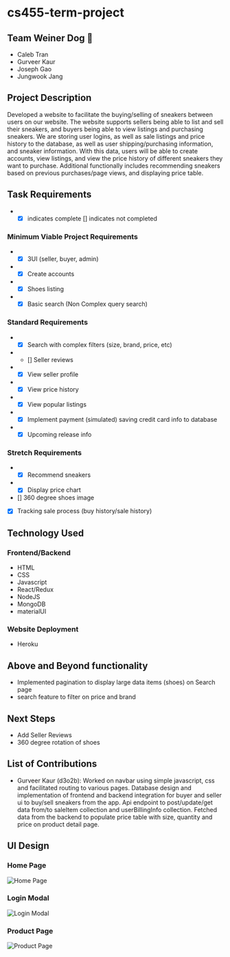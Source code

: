 # cs455-term-project

## Team Weiner Dog :dog: ##
* Caleb Tran 
* Gurveer Kaur 
* Joseph Gao
* Jungwook Jang 

## Project Description ##

Developed a website to facilitate the buying/selling of sneakers between users on our website. The website supports sellers being able to list and sell their sneakers, and buyers being able to view listings and purchasing sneakers. We are storing user logins, as well as sale listings and price history to the database, as well as user shipping/purchasing information, and sneaker information. With this data, users will be able to create accounts, view listings, and view the price history of different sneakers they want to purchase. Additional functionally includes recommending sneakers based on previous purchases/page views, and displaying price table.  

## Task Requirements ##
* - [x] indicates complete [] indicates not completed
### Minimum Viable Project Requirements ###
* - [x] 3UI (seller, buyer, admin) 
* - [x] Create accounts
* - [x] Shoes listing
* - [x] Basic search (Non Complex query search)

### Standard Requirements ###
* - [x] Search with complex filters (size, brand, price, etc)
* - [] Seller reviews 
* - [x] View seller profile
* - [x] View price history 
* - [x] View popular listings 
* - [x] Implement payment (simulated) saving credit card info to database
* - [x] Upcoming release info

### Stretch Requirements ###
* - [x] Recommend sneakers
* - [x] Display price chart
* [] 360 degree shoes image
* [x] Tracking sale process (buy history/sale history)

## Technology Used ##

### Frontend/Backend ### 
* HTML 
* CSS 
* Javascript 
* React/Redux
* NodeJS 
* MongoDB
* materialUI 

### Website Deployment ### 
* Heroku

## Above and Beyond functionality ##
* Implemented pagination to display large data items (shoes) on Search page
* search feature to filter on price and brand

## Next Steps ##
* Add Seller Reviews
* 360 degree rotation of shoes

## List of Contributions ##
* Gurveer Kaur (d3o2b): Worked on navbar using simple javascript, css and facilitated routing to various pages. Database design and implementation of frontend and backend integration for buyer and seller ui to buy/sell sneakers from the app. Api endpoint to post/update/get data from/to saleItem collection and userBillingInfo collection.
Fetched data from the backend to populate price table with size, quantity and price on product detail page.

## UI Design ## 

### Home Page ###

![Home Page](https://user-images.githubusercontent.com/44458556/119916175-e2cae480-bf18-11eb-91d9-eb23e3bb659b.png)

### Login Modal ### 

![Login Modal](https://user-images.githubusercontent.com/44458556/119916332-2faebb00-bf19-11eb-8a2c-b7d41347c6ea.png)

### Product Page ### 

![Product Page](https://user-images.githubusercontent.com/44458556/119916396-4ce38980-bf19-11eb-97bf-d565bb0cccf7.png)



